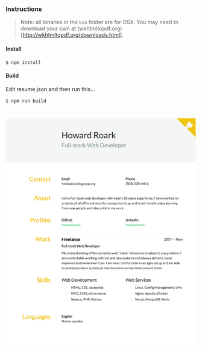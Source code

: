 ### Instructions

> Note: all binaries in the `bin` folder are for OSX. You may need to download your
own at (wkhtmltopdf.org)[http://wkhtmltopdf.org/downloads.html].

#### Install

```
$ npm install
```

#### Build

Edit resume.json and then run this...

```
$ npm run build
```

# ![Resume](https://raw.githubusercontent.com/howardroark/resume/master/resume.png)
